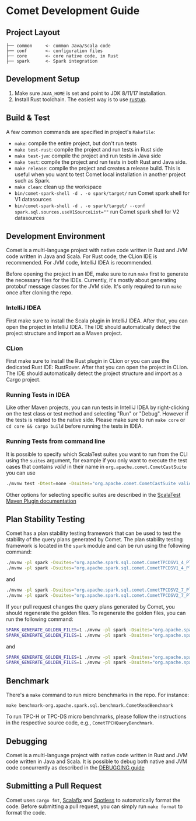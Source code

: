 <!--
Licensed to the Apache Software Foundation (ASF) under one
or more contributor license agreements.  See the NOTICE file
distributed with this work for additional information
regarding copyright ownership.  The ASF licenses this file
to you under the Apache License, Version 2.0 (the
"License"); you may not use this file except in compliance
with the License.  You may obtain a copy of the License at

  http://www.apache.org/licenses/LICENSE-2.0

Unless required by applicable law or agreed to in writing,
software distributed under the License is distributed on an
"AS IS" BASIS, WITHOUT WARRANTIES OR CONDITIONS OF ANY
KIND, either express or implied.  See the License for the
specific language governing permissions and limitations
under the License.
-->

# Comet Development Guide

## Project Layout

```
├── common     <- common Java/Scala code
├── conf       <- configuration files
├── core       <- core native code, in Rust
├── spark      <- Spark integration
```

## Development Setup

1. Make sure `JAVA_HOME` is set and point to JDK 8/11/17 installation.
2. Install Rust toolchain. The easiest way is to use
   [rustup](https://rustup.rs).

## Build & Test

A few common commands are specified in project's `Makefile`:

- `make`: compile the entire project, but don't run tests
- `make test-rust`: compile the project and run tests in Rust side
- `make test-jvm`: compile the project and run tests in Java side
- `make test`: compile the project and run tests in both Rust and Java
  side.
- `make release`: compile the project and creates a release build. This
  is useful when you want to test Comet local installation in another project
  such as Spark.
- `make clean`: clean up the workspace
- `bin/comet-spark-shell -d . -o spark/target/` run Comet spark shell for V1 datasources
- `bin/comet-spark-shell -d . -o spark/target/ --conf spark.sql.sources.useV1SourceList=""` run Comet spark shell for V2 datasources

## Development Environment

Comet is a multi-language project with native code written in Rust and JVM code written in Java and Scala.
For Rust code, the CLion IDE is recommended. For JVM code, IntelliJ IDEA is recommended.

Before opening the project in an IDE, make sure to run `make` first to generate the necessary files for the IDEs. Currently, it's mostly about
generating protobuf message classes for the JVM side. It's only required to run `make` once after cloning the repo.

### IntelliJ IDEA

First make sure to install the Scala plugin in IntelliJ IDEA.
After that, you can open the project in IntelliJ IDEA. The IDE should automatically detect the project structure and import as a Maven project.

### CLion

First make sure to install the Rust plugin in CLion or you can use the dedicated Rust IDE: RustRover.
After that you can open the project in CLion. The IDE should automatically detect the project structure and import as a Cargo project.

### Running Tests in IDEA

Like other Maven projects, you can run tests in IntelliJ IDEA by right-clicking on the test class or test method and selecting "Run" or "Debug".
However if the tests is related to the native side. Please make sure to run `make core` or `cd core && cargo build` before running the tests in IDEA.

### Running Tests from command line

It is possible to specify which ScalaTest suites you want to run from the CLI using the `suites`
argument, for example if you only want to execute the test cases that contains *valid*
in their name in `org.apache.comet.CometCastSuite` you can use

```sh
./mvnw test -Dtest=none -Dsuites="org.apache.comet.CometCastSuite valid"
```

Other options for selecting specific suites are described in the [ScalaTest Maven Plugin documentation](https://www.scalatest.org/user_guide/using_the_scalatest_maven_plugin)

## Plan Stability Testing

Comet has a plan stability testing framework that can be used to test the stability of the query plans generated by Comet.
The plan stability testing framework is located in the `spark` module and can be run using the following command:

```sh
./mvnw -pl spark -Dsuites="org.apache.spark.sql.comet.CometTPCDSV1_4_PlanStabilitySuite" test
./mvnw -pl spark -Dsuites="org.apache.spark.sql.comet.CometTPCDSV1_4_PlanStabilitySuite" -Pspark-4.0 -nsu test
```

and
```sh
./mvnw -pl spark -Dsuites="org.apache.spark.sql.comet.CometTPCDSV2_7_PlanStabilitySuite" test
./mvnw -pl spark -Dsuites="org.apache.spark.sql.comet.CometTPCDSV2_7_PlanStabilitySuite" -Pspark-4.0 -nsu test
```

If your pull request changes the query plans generated by Comet, you should regenerate the golden files.
To regenerate the golden files, you can run the following command:

```sh
SPARK_GENERATE_GOLDEN_FILES=1 ./mvnw -pl spark -Dsuites="org.apache.spark.sql.comet.CometTPCDSV1_4_PlanStabilitySuite" test
SPARK_GENERATE_GOLDEN_FILES=1 ./mvnw -pl spark -Dsuites="org.apache.spark.sql.comet.CometTPCDSV1_4_PlanStabilitySuite" -Pspark-4.0 -nsu test
```

and
```sh
SPARK_GENERATE_GOLDEN_FILES=1 ./mvnw -pl spark -Dsuites="org.apache.spark.sql.comet.CometTPCDSV2_7_PlanStabilitySuite" test
SPARK_GENERATE_GOLDEN_FILES=1 ./mvnw -pl spark -Dsuites="org.apache.spark.sql.comet.CometTPCDSV2_7_PlanStabilitySuite" -Pspark-4.0 -nsu test
```

## Benchmark

There's a `make` command to run micro benchmarks in the repo. For
instance:

```
make benchmark-org.apache.spark.sql.benchmark.CometReadBenchmark
```

To run TPC-H or TPC-DS micro benchmarks, please follow the instructions
in the respective source code, e.g., `CometTPCHQueryBenchmark`.

## Debugging

Comet is a multi-language project with native code written in Rust and JVM code written in Java and Scala.
It is possible to debug both native and JVM code concurrently as described in the [DEBUGGING guide](debugging)

## Submitting a Pull Request

Comet uses `cargo fmt`, [Scalafix](https://github.com/scalacenter/scalafix) and [Spotless](https://github.com/diffplug/spotless/tree/main/plugin-maven) to
automatically format the code. Before submitting a pull request, you can simply run `make format` to format the code.
